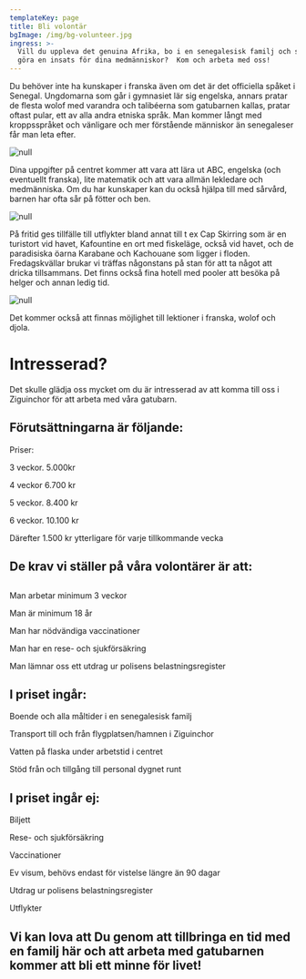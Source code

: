 ```yaml
---
templateKey: page
title: Bli volontär
bgImage: /img/bg-volunteer.jpg
ingress: >-
  Vill du uppleva det genuina Afrika, bo i en senegalesisk familj och samtidigt
  göra en insats för dina medmänniskor?  Kom och arbeta med oss!
---
```

Du behöver inte ha kunskaper i franska även om det är det officiella spåket i Senegal. Ungdomarna som går i gymnasiet lär sig engelska, annars pratar de flesta wolof med  varandra och talibéerna som gatubarnen kallas, pratar oftast pular, ett av alla andra etniska språk. Man kommer långt med kroppsspråket och vänligare och mer förstående människor än senegaleser får man leta efter.

![null](/img/volontär-3.jpg)

Dina uppgifter på centret kommer att vara att lära ut ABC, engelska (och eventuellt franska), lite matematik och att vara allmän lekledare och medmänniska. Om du har kunskaper kan du också hjälpa till med sårvård, barnen har ofta sår på fötter och ben.

![null](/img/volontär-2.jpg)

På fritid ges tillfälle till utflykter bland annat till t ex Cap Skirring som är en turistort vid havet, Kafountine en ort med fiskeläge, också vid havet, och de paradisiska öarna Karabane och Kachouane som ligger i floden. Fredagskvällar brukar vi träffas någonstans på stan för att ta något att dricka tillsammans. Det finns också fina hotell med pooler att besöka på helger och annan ledig tid.

![null](/img/mat-4.jpg)

Det kommer också att finnas möjlighet till lektioner i franska, wolof och djola.

# Intresserad?

Det skulle glädja oss mycket om du är intresserad av att komma till oss i Ziguinchor för att arbeta med våra gatubarn.

## Förutsättningarna är följande:

Priser:

3 veckor. 5.000kr

4 veckor  6.700 kr

5 veckor. 8.400 kr

6 veckor. 10.100 kr

Därefter 1.500 kr ytterligare för varje tillkommande vecka



## De krav vi ställer på våra volontärer är att:

## 

Man arbetar minimum 3 veckor

Man är minimum 18 år

Man har nödvändiga vaccinationer

Man har en rese- och sjukförsäkring

Man lämnar oss ett utdrag ur polisens belastningsregister



## I priset ingår:

Boende och alla måltider i en senegalesisk familj

Transport till och från flygplatsen/hamnen i Ziguinchor

Vatten på flaska under arbetstid i centret

Stöd från och tillgång till personal dygnet runt



## I priset ingår ej:

Biljett

Rese- och sjukförsäkring 

Vaccinationer

Ev visum, behövs endast för vistelse längre än 90 dagar

Utdrag ur polisens belastningsregister

Utflykter

## Vi kan lova att Du genom att tillbringa en tid med en familj här och att arbeta med gatubarnen kommer att bli ett minne för livet!

